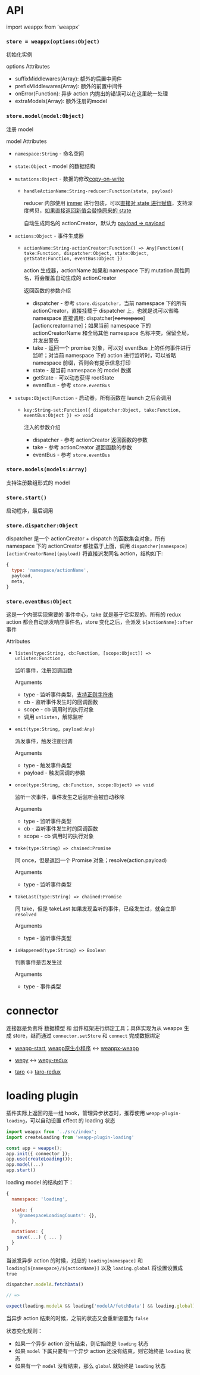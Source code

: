 # API

import weappx from 'weappx'

### `store = weappx(options:Object)`

初始化实例

options Attributes

* suffixMiddlewares(Array): 额外的后置中间件
* prefixMiddlewares(Array): 额外的前置中间件
* onError(Function): 异步 action 内抛出的错误可以在这里统一处理
* extraModels(Array): 额外注册的model


### `store.model(model:Object)`

注册 model

model Attributes

* `namespace:String` - 命名空间
* `state:Object` - model 的数据结构
* `mutations:Object` - 数据的修改[copy-on-write](https://en.wikipedia.org/wiki/Copy-on-write)

  * `handleActionName:String-reducer:Function(state, payload)`

    reducer 内部使用 [immer](https://github.com/mweststrate/immer) 进行包装，可以[直接对 state 进行赋值](https://github.com/tolerance-go/weappx/blob/fa32121d88142b80d003ca2875b53dabb8d26622/__test__/index.test.js#L19)，支持深度拷贝，[如果直接返回新值会替换原来的 state](https://github.com/tolerance-go/weappx/blob/fa32121d88142b80d003ca2875b53dabb8d26622/__test__/index.test.js#L220)

    自动生成同名的 actionCreator，默认为 [payload => payload](https://github.com/tolerance-go/weappx/blob/fa32121d88142b80d003ca2875b53dabb8d26622/src/index.js#L72)

* `actions:Object` - 事件生成器

  * `actionName:String-actionCreator:Function() => Any|Function({ take:Function, dispatcher:Object, state:Object, getState:Function, eventBus:Object })`

    action 生成器，actionName 如果和 namespace 下的 mutation 属性同名，将会覆盖自动生成的 actionCreator

    返回函数的参数介绍

    * dispatcher - 参考 `store.dispatcher`，当前 namespace 下的所有 actionCreator，直接挂载于 dispatcher 上，也就是说可以省略 namespace 直接调用: dispatcher[~~namespace~~][actioncreatorname]；如果当前 namespace 下的 actionCreatorName 和全局其他 namespace 名称冲突，保留全局，并发出警告
    * take - 返回一个 promise 对象，可以对 eventBus 上的任何事件进行监听；对当前 namespace 下的 action 进行监听时，可以省略 namespace 前缀，否则会有提示信息打印
    * state - 是当前 namespace 的 model 数据
    * getState - 可以动态获得 rootState
    * eventBus - 参考 `store.eventBus`

* `setups:Object|Function` - 启动器，所有函数在 launch 之后会调用

  * `key:String-set:Function({ dispatcher:Object, take:Function, eventBus:Object }) => void`

    注入的参数介绍

    * dispatcher - 参考 actionCreator 返回函数的参数
    * take - 参考 actionCreator 返回函数的参数
    * eventBus - 参考 `store.eventBus`

### `store.models(models:Array)`

支持注册数组形式的 model

### `store.start()`

启动程序，最后调用

### `store.dispatcher:Object`

dispatcher 是一个 actionCreator + dispatch 的函数集合对象，所有 namespace 下的 actionCreator 都挂载于上面，调用 `dispatcher[namespace][actionCreatorName](payload)` 将直接派发同名 action，结构如下:

```js
{
  type: 'namespace/actionName',
  payload,
  meta,
}
```

### `store.eventBus:Object`

这是一个内部实现需要的 事件中心，take 就是基于它实现的。所有的 redux action 都会自动派发响应事件名，store 变化之后，会派发 `${actionName}:after` 事件

Attributes

* `listen(type:String, cb:Function, [scope:Object]) => unlisten:Function`

  监听事件，注册回调函数

  Arguments

  * type - 监听事件类型，[支持正则字符串](https://github.com/tolerance-go/weappx/blob/a6b08584c1d2d369f6f7364730d5daa9f00465af/__test__/eventbus.test.js#L39)
  * cb - 监听事件发生时的回调函数
  * scope - cb 调用时的执行对象
  * 调用 `unlisten`，解除监听

* `emit(type:String, payload:Any)`

  派发事件，触发注册回调

  Arguments

  * type - 触发事件类型
  * payload - 触发回调的参数

* `once(type:String, cb:Function, scope:Object) => void`

  监听一次事件，事件发生之后监听会被自动移除

  Arguments

  * type - 监听事件类型
  * cb - 监听事件发生时的回调函数
  * scope - cb 调用时的执行对象

* `take(type:String) => chained:Promise`

  同 once，但是返回一个 Promise 对象；resolve(action.payload)

  Arguments

  * type - 监听事件类型

* `takeLast(type:String) => chained:Promise`

  同 take，但是 takeLast 如果发现监听的事件，已经发生过，就会立即 `resolved`

  Arguments

  * type - 监听事件类型

* `isHappened(type:String) => Boolean`

  判断事件是否发生过

  Arguments

  * type - 事件类型

# connector

连接器是负责将 数据模型 和 组件框架进行绑定工具；具体实现为从 weappx 生成 store，继而通过 `connector.setStore` 和 `connect` 完成数据绑定

- [weapp-start](https://github.com/tolerance-go/weapp-start), [weapp原生小程序](https://developers.weixin.qq.com/miniprogram/dev/api/) <-> [weappx-weapp](https://github.com/tolerance-go/weappx/tree/master/packages/weappx-weapp)

- [wepy](https://github.com/Tencent/wepy) <-> [wepy-redux](https://github.com/Tencent/wepy/tree/2.0.x/packages/wepy-redux)

- [taro](https://github.com/NervJS/taro) <-> [taro-redux](https://nervjs.github.io/taro/redux.html)

# loading plugin

插件实际上返回的是一组 hook，管理异步状态时，推荐使用 `weapp-plugin-loading`，可以自动设置 effect 的 loading 状态

```js
import weappx from '../src/index';
import createLoading from 'weapp-plugin-loading'

const app = weappx();
app.init({ connector });
app.use(createLoading());
app.model(...)
app.start()
```

loading model 的结构如下：

```js
{
  namespace: 'loading',

  state: {
    '@namespaceLoadingCounts': {},
  },

  mutations: {
    save(...) { ... }
  }
}
```

当派发异步 action 的时候，对应的 `loading[namespace]` 和 `loading[${namespace}/${actionName}]` 以及 `loading.global` 将设置设置成 `true`

```js
dispatcher.modelA.fetchData()

// =>

expect(loading.modelA && loading['modelA/fetchData'] && loading.global).toBeTruthy()
```

当异步 action 结束的时候，之前的状态又会重新设置为 `false`

状态变化规则：

- 如果一个异步 action 没有结束，则它始终是 `loading` 状态
- 如果 `model` 下属只要有一个异步 action 还没有结束，则它始终是 `loading` 状态
- 如果有一个 `model` 没有结束，那么 `global` 就始终是 `loading` 状态
